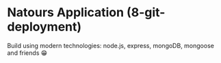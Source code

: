 # Natours Application (8-git-deployment)

Build using modern technologies: node.js, express, mongoDB, mongoose and friends 😁
